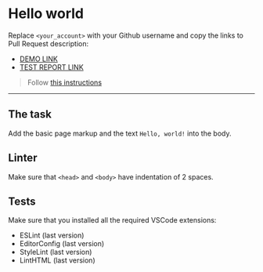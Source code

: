 # Hello world

Replace `<your_account>` with your Github username and copy the links to Pull Request description:
- [DEMO LINK](https://Vitalii-Petruk.github.io/layout_hello-world/)
- [TEST REPORT LINK](https://Vitalii-Petruk.github.io/layout_hello-world/report/html_report/)

> Follow [this instructions](https://mate-academy.github.io/layout_task-guideline/#how-to-solve-the-layout-tasks-on-github)
___

## The task

Add the basic page markup and the text `Hello, world!` into the body.

## Linter

Make sure that `<head>` and `<body>` have indentation of 2 spaces.

## Tests

Make sure that you installed all the required VSCode extensions:

- ESLint (last version)
- EditorConfig (last version)
- StyleLint (last version)
- LintHTML (last version)
